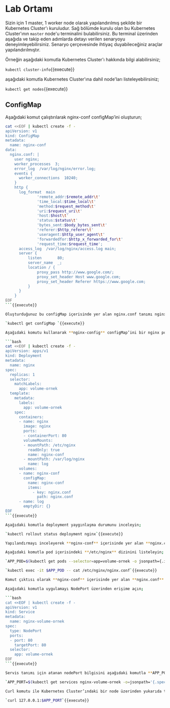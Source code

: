# Lab Ortamı

Sizin için 1 master, 1 worker node olarak yapılandırılmış şekilde bir Kubernetes Cluster'ı kuruludur. Sağ bölümde kurulu olan bu Kubernetes Cluster'ının `master` node'u terminalini bulabilirsiniz. Bu terminal üzerinden aşağıda ve takip eden adımlarda detayı verilen senaryoyu deneyimleyebilirsiniz. Senaryo çerçevesinde ihtiyaç duyabileceğiniz araçlar yapılandırılmıştır.

Örneğin aşağıdaki komutla Kubernetes Cluster'ı hakkında bilgi alabilirsiniz;

`kubectl cluster-info`{{execute}}

aşağıdaki komutla Kubernetes Cluster'ına dahil node'ları listeleyebilirsiniz;

`kubectl get nodes`{{execute}}

## ConfigMap

Aşağıdaki komut çalıştırılarak nginx-conf configMap’ini oluşturun;

```bash
cat <<EOF | kubectl create -f -
apiVersion: v1
kind: ConfigMap
metadata:
  name: nginx-conf
data:
  nginx.conf: |
    user nginx;
    worker_processes  3;
    error_log  /var/log/nginx/error.log;
    events {
      worker_connections  10240;
    }
    http {
      log_format  main
              'remote_addr:$remote_addr\t'
              'time_local:$time_local\t'
              'method:$request_method\t'
              'uri:$request_uri\t'
              'host:$host\t'
              'status:$status\t'
              'bytes_sent:$body_bytes_sent\t'
              'referer:$http_referer\t'
              'useragent:$http_user_agent\t'
              'forwardedfor:$http_x_forwarded_for\t'
              'request_time:$request_time';
      access_log  /var/log/nginx/access.log main;
      server {
          listen       80;
          server_name  _;
          location / {
              proxy_pass http://www.google.com/;
              proxy_set_header Host www.google.com;
              proxy_set_header Referer https://www.google.com;
          }
      }
    }
EOF
```{{execute}}

Oluşturduğunuz bu configMap içerisinde yer alan nginx.conf tanımı nginx’i Google için bir reverse proxy olarak yapılandıracak şekilde hazırlanmıştır. configMap’in oluştuğunu teyit edin;

`kubectl get configMap `{{execute}}

Aşağıdaki komutu kullanarak **nginx-config** configMap’ini bir nginx pod’una volume olarak bağlayın;

```bash
cat <<EOF | kubectl create -f -
apiVersion: apps/v1
kind: Deployment
metadata:
  name: nginx
spec:
  replicas: 1
  selector:
    matchLabels:
      app: volume-ornek
  template:
    metadata:
      labels:
        app: volume-ornek
    spec:
      containers:
      - name: nginx
        image: nginx
        ports:
        - containerPort: 80
        volumeMounts:
        - mountPath: /etc/nginx
          readOnly: true
          name: nginx-conf
        - mountPath: /var/log/nginx
          name: log
      volumes:
      - name: nginx-conf
        configMap:
          name: nginx-conf
          items:
            - key: nginx.conf
              path: nginx.conf
      - name: log
        emptyDir: {}
EOF 
```{{execute}}

Aşağıdaki komutla deployment yaygınlaşma durumunu inceleyin;

`kubectl rollout status deployment nginx`{{execute}}

Yapılandırmayı inceleyerek **nginx-conf** içerisinde yer alan **nginx.conf**’un pod içerisinde **/etc/nginx** altına bağlandığını teyit edin.

Aşağıdaki komutla pod içerisindeki **/etc/nginx** dizinini listeleyin;

`APP_POD=$(kubectl get pods --selector=app=volume-ornek -o jsonpath={.items..metadata.name})`{{execute}}

`kubectl exec -it $APP_POD -- cat /etc/nginx/nginx.conf`{{execute}}

Komut çıktısı olarak **nginx-conf** içerisinde yer alan **nginx.conf**’un verildiğini teyit edin.

Aşağıdaki komutla uygulamayı NodePort üzerinden erişime açın;

```bash
cat <<EOF | kubectl create -f -
apiVersion: v1
kind: Service
metadata:
  name: nginx-volume-ornek
spec:
  type: NodePort
  ports:
  - port: 80
    targetPort: 80
  selector:
    app: volume-ornek
EOF
```{{execute}}

Servis tanımı için atanan nodePort bilgisini aşağıdaki komutla **APP_PORT** değişkenine atayın;

`APP_PORT=$(kubectl get services nginx-volume-ornek -o=jsonpath='{.spec.ports[0].nodePort}')`{{execute}}

Curl komutu ile Kubernetes Cluster’ındaki bir node üzerinden yukarıda tespit ettiğiniz **APP_PORT**’a bir talep gönderin;

`curl 127.0.0.1:$APP_PORT`{{execute}}